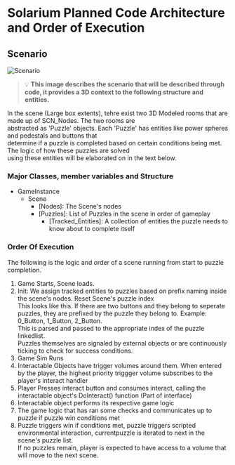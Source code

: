 # Solarium Planned Code Architecture and Order of Execution



## Scenario
![Scenario](https://github.com/ParthCv/Solarium/assets/11040014/51c09eef-7c49-4e65-a9ec-fe8f66854c80)
> :bulb: **This image describes the scenario that will be described through code, it provides a 3D context
> to the following structure and entities.**

In the scene (Large box extents), tehre exist two 3D Modeled rooms that are made up of SCN_Nodes. The two rooms are <br>
abstracted as 'Puzzle' objects. Each 'Puzzle' has entities like power spheres and pedestals and buttons that <br>
determine if a puzzle is completed based on certain conditions being met. The logic of how these puzzles are solved <br>
using these entities will be elaborated on in the text below. <br>

### Major Classes, member variables and Structure

- GameInstance
  - Scene
    - [Nodes]: The Scene's nodes
    - [Puzzles]: List of Puzzles in the scene in order of gameplay
      - [Tracked_Entities]: A collection of entities the puzzle needs to know about to complete itself
      
### Order Of Execution
The following is the logic and order of a scene running from start to puzzle completion.

1. Game Starts, Scene loads.
2. Init: We assign tracked entities to puzzles based on prefix naming inside the scene's nodes. Reset Scene's puzzle index <br>
This looks like this. If there are two buttons and they belong to seperate puzzles, they are prefixed by the puzzle
they belong to. Example: 0_Button, 1_Button, 2_Button. <br> This is parsed and passed to the appropriate index of the puzzle linkedlist.
<br> Puzzles themselves are signaled by external objects or are continuously ticking to check for success conditions.
3. Game Sim Runs
4. Interactable Objects have trigger volumes around them. When entered by the player, the highest priority triggger volume subscribes to the player's interact handler
5. Player Presses interact button and consumes interact, calling the interactable object's DoInteract() function (Part of <Interactable> interface)
6. Interactable object performs its respective game logic
7. The game logic that has ran some checks and communicates up to puzzle if puzzle win conditions met
8. Puzzle triggers win if conditions met, puzzle triggers scripted environmental interaction, currentpuzzle is iterated to next in the scene's puzzle list. <br>
If no puzzles remain, player is expected to have access to a volume that will move to the next scene.


